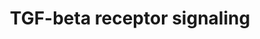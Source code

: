 ---
annotations:
- id: PW:0000329
  parent: signaling pathway
  type: Pathway Ontology
  value: transforming growth factor-beta superfamily mediated signaling pathway
authors:
- N.Gal
- MaintBot
- Thomas
- AlexanderPico
- MartijnVanIersel
- Samuel Sklar
- Khanspers
- IreneHemel
- Eweitz
- Egonw
citedin:
- link: PMC8868589
  title: Comprehensive Statistical and Bioinformatics Analysis in the Deciphering
    of Putative Mechanisms by Which Lipid-Associated GWAS Loci Contribute to Coronary
    Artery Disease (2022)
- link: PMC7686477
  title: Complex fibroblast response to glucocorticoids may underlie variability of
    clinical efficacy in the vocal folds (2020)
- link: PMC7249325
  title: Adverse outcome pathways as a tool for the design of testing strategies to
    support the safety assessment of emerging advanced materials at the nanoscale
    (2020)
- link: PMC7518701
  title: The DNA methylome of inflammatory bowel disease (IBD) reflects intrinsic
    and extrinsic factors in intestinal mucosal cells (2020)
- link: PMC5085087
  title: Long Term Culture of the A549 Cancer Cell Line Promotes Multilamellar Body
    Formation and Differentiation towards an Alveolar Type II Pneumocyte Phenotype
    (2016)
- link: 10.1093/toxsci/kfx252
  title: A Data Fusion Pipeline for Generating and Enriching Adverse Outcome Pathway
    Descriptions
communities:
- CPTAC
- PancCanNet
description: 'The Transforming growth factor beta (TGFβ) signaling pathway is involved
  in many cellular processes in both the adult organism and the developing embryo
  including cell growth, cell differentiation, apoptosis, cellular homeostasis and
  other cellular functions. In spite of the wide range of cellular processes that
  the TGFβ signaling pathway regulates, the process is relatively simple. TGFβ superfamily
  ligands bind to a type II receptor, which recruits and phosphorylates a type I receptor.
  The type I receptor then phosphorylates receptor-regulated SMADs (R-SMADs) which
  can now bind the coSMAD SMAD4. R-SMAD/coSMAD complexes accumulate in the nucleus
  where they act as transcription factors and participate in the regulation of target
  gene expression. (source: [http://en.wikipedia.org/wiki/TGF_beta_signaling_pathway
  WikiPedia]).   Proteins on this pathway have targeted assays available via the [https://assays.cancer.gov/available_assays?wp_id=WP560
  CPTAC Assay Portal]'
last-edited: 2023-04-19
ndex: 1ae81cdf-8b61-11eb-9e72-0ac135e8bacf
organisms:
- Homo sapiens
redirect_from:
- /index.php/Pathway:WP560
- /instance/WP560
- /instance/WP560_r126247
revision: r126247
schema-jsonld:
- '@context': https://schema.org/
  '@id': https://wikipathways.github.io/pathways/WP560.html
  '@type': Dataset
  creator:
    '@type': Organization
    name: WikiPathways
  description: 'The Transforming growth factor beta (TGFβ) signaling pathway is involved
    in many cellular processes in both the adult organism and the developing embryo
    including cell growth, cell differentiation, apoptosis, cellular homeostasis and
    other cellular functions. In spite of the wide range of cellular processes that
    the TGFβ signaling pathway regulates, the process is relatively simple. TGFβ superfamily
    ligands bind to a type II receptor, which recruits and phosphorylates a type I
    receptor. The type I receptor then phosphorylates receptor-regulated SMADs (R-SMADs)
    which can now bind the coSMAD SMAD4. R-SMAD/coSMAD complexes accumulate in the
    nucleus where they act as transcription factors and participate in the regulation
    of target gene expression. (source: [http://en.wikipedia.org/wiki/TGF_beta_signaling_pathway
    WikiPedia]).   Proteins on this pathway have targeted assays available via the
    [https://assays.cancer.gov/available_assays?wp_id=WP560 CPTAC Assay Portal]'
  keywords:
  - BAMBI
  - BMP4
  - CREBBP
  - CTNNB1
  - EGF
  - ENG
  - EP300
  - FKBP1A
  - FOS
  - FOXH1
  - FST
  - HRAS
  - IFNG
  - INHBA
  - ITGB6
  - JAK1
  - JUN
  - LEF1
  - LEFTY1
  - LEFTY2
  - LIF
  - LTBP1
  - MAPK3
  - MAPK9
  - MIR302A
  - NFKB1
  - NOG
  - RUNX2
  - RUNX3
  - SERPINE1
  - SKI
  - SKIL
  - SMAD1
  - SMAD2
  - SMAD3
  - SMAD4
  - SMAD5
  - SMAD6
  - SMAD7
  - SMAD9
  - SPP1
  - STAT1
  - STAT3
  - TFE3
  - TGFB1
  - TGFBR1
  - TGFBR2
  - TGFBR3
  - TGIF
  - THBS1
  - TNF
  - WNT1
  - ZFHX1B
  - ZFYVE9
  - ZNF423
  license: CC0
  name: TGF-beta receptor signaling
seo: CreativeWork
title: TGF-beta receptor signaling
wpid: WP560
---